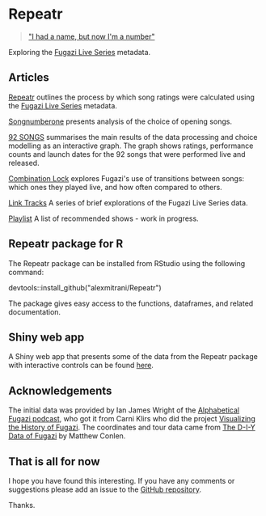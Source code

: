 # Repeatr

> ["I had a name, but now I'm a number"](https://fugazi.bandcamp.com/track/repeater)

Exploring the [Fugazi Live Series](https://www.dischord.com/fugazi_live_series) metadata. 

## Articles

[Repeatr](articles/Repeatr.html) outlines the process by which song ratings were calculated using the [Fugazi Live Series](https://www.dischord.com/fugazi_live_series) metadata. 

[Songnumberone](articles/Songnumberone.html) presents analysis of the choice of opening songs.  

[92 SONGS](articles/92songs.html) summarises the main results of the data processing and choice modelling as an interactive graph.  The graph  shows ratings, performance counts and launch dates for the 92 songs that were performed live and released.  

[Combination Lock](articles/CombinationLock.html) explores Fugazi's use of transitions between songs: which ones they played live, and how often compared to others.  

[Link Tracks](articles/LinkTracks.html) A series of brief explorations of the Fugazi Live Series data.  

[Playlist](articles/Playlist.html) A list of recommended shows - work in progress. 

## Repeatr package for R

The Repeatr package can be installed from RStudio using the following command:

devtools::install_github("alexmitrani/Repeatr")

The package gives easy access to the functions, dataframes, and related documentation.

## Shiny web app

A Shiny web app that presents some of the data from the Repeatr package with interactive controls can be found [here](https://alexmitrani.shinyapps.io/Repeatr-app/).

## Acknowledgements

The initial data was provided by Ian James Wright of the [Alphabetical Fugazi podcast](https://the-alphabetical-fugazi.pinecast.co/), who got it from Carni Klirs who did the project [Visualizing the History of Fugazi](https://www.carniklirs.com/project/fugazi). The coordinates and tour data came from [The D-I-Y Data of Fugazi](https://github.com/mathisonian/diy-data-fugazi) by Matthew Conlen. 

## That is all for now

I hope you have found this interesting. If you have any comments or suggestions please add an issue to the [GitHub repository](https://github.com/alexmitrani/Repeatr/).

Thanks. 



